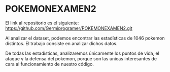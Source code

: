 # POKEMONEXAMEN2

El link al repositorio es el siguiente: https://github.com/Germiprogramer/POKEMONEXAMEN2.git

Al analizar el dataset, podemos encontrar las estadísticas de 1046 pokemon distintos. El trabajo consiste en analizar dichos datos.

De todas las estadísticas, analizaremos únicamente los puntos de vida, el ataque y la defensa del pokemon, porque son las unicas interesantes de cara al funcionamiento de nuestro código.

